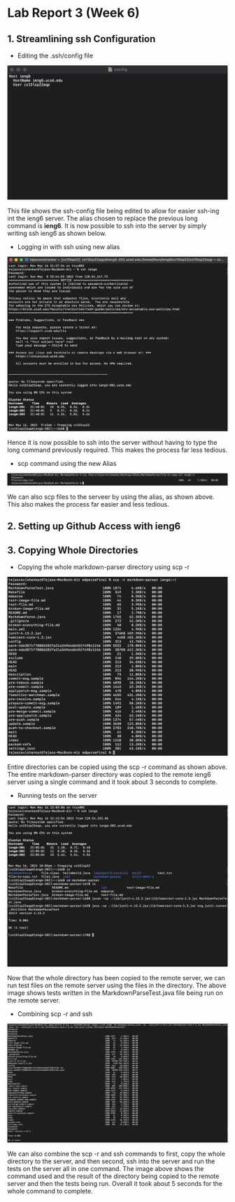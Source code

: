 # Lab Report 3 (Week 6)

## 1. Streamlining ssh Configuration

- Editing the .ssh/config file

![ssh-config](/ssh-config.png)

This file shows the ssh-config file being edited to allow for easier ssh-ing int the ieng6 server. The alias chosen to replace the previous long command is
**ieng6**. It is now possible to ssh into the server by simply writing ssh ieng6 as shown below.

- Logging in with ssh using new alias

![ssh-alias](/ssh-with-alias.png)

Hence it is now possible to ssh into the server without having to type the long command previously required. This makes the process far less tedious.

- scp command using the new Alias

![scp-alias](/copyingfile-alias.png)

We can also scp files to the serveer by using the alias, as shown above. This also makes the process far easier and less tedious.

## 2. Setting up Github Access with ieng6



## 3. Copying Whole Directories

- Copying the whole markdown-parser directory using scp -r

![scp-r](/scp-r.png)

Entire directories can be copied using the scp -r command as shown above. The entire markdown-parser directory was copied to the remote ieng6 server using
a single command and it took about 3 seconds to complete.

- Running tests on the server 

![runningTests](/runningtest.png)

Now that the whole directory has been copied to the remote server, we can run test files on the remote server using the files in the directory. The above
image shows tests written in the MarkdownParseTest.java file being run on the remote server.

- Combining scp -r and ssh

![scp-r+ssh](/scp+ssh.png)

We can also combine the scp -r and ssh commands to first, copy the whole directory to the server, and then second, ssh into the server and run the tests
on the server all in one command. The image above shows the command used and the result of the directory being copied to the remote server and then the
tests being run. Overall it took about 5 seconds for the whole command to complete.



